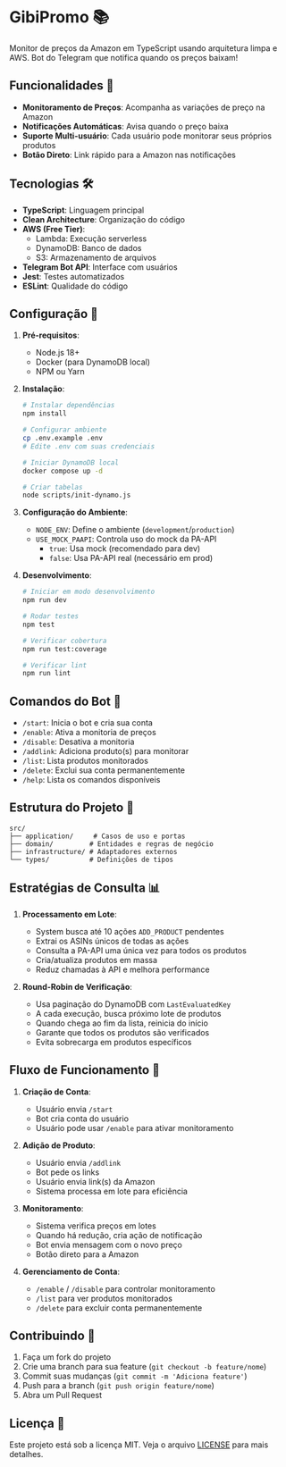 # GibiPromo 📚

Monitor de preços da Amazon em TypeScript usando arquitetura limpa e AWS. Bot do Telegram que notifica quando os preços baixam!

## Funcionalidades 🚀

- **Monitoramento de Preços**: Acompanha as variações de preço na Amazon
- **Notificações Automáticas**: Avisa quando o preço baixa
- **Suporte Multi-usuário**: Cada usuário pode monitorar seus próprios produtos
- **Botão Direto**: Link rápido para a Amazon nas notificações

## Tecnologias 🛠

- **TypeScript**: Linguagem principal
- **Clean Architecture**: Organização do código
- **AWS (Free Tier)**:
  - Lambda: Execução serverless
  - DynamoDB: Banco de dados
  - S3: Armazenamento de arquivos
- **Telegram Bot API**: Interface com usuários
- **Jest**: Testes automatizados
- **ESLint**: Qualidade do código

## Configuração 🔧

1. **Pré-requisitos**:
   - Node.js 18+
   - Docker (para DynamoDB local)
   - NPM ou Yarn

2. **Instalação**:
   ```bash
   # Instalar dependências
   npm install

   # Configurar ambiente
   cp .env.example .env
   # Edite .env com suas credenciais

   # Iniciar DynamoDB local
   docker compose up -d

   # Criar tabelas
   node scripts/init-dynamo.js
   ```

3. **Configuração do Ambiente**:
   - `NODE_ENV`: Define o ambiente (`development`/`production`)
   - `USE_MOCK_PAAPI`: Controla uso do mock da PA-API
     - `true`: Usa mock (recomendado para dev)
     - `false`: Usa PA-API real (necessário em prod)

3. **Desenvolvimento**:
   ```bash
   # Iniciar em modo desenvolvimento
   npm run dev

   # Rodar testes
   npm test

   # Verificar cobertura
   npm run test:coverage

   # Verificar lint
   npm run lint
   ```

## Comandos do Bot 🤖

- `/start`: Inicia o bot e cria sua conta
- `/enable`: Ativa a monitoria de preços
- `/disable`: Desativa a monitoria
- `/addlink`: Adiciona produto(s) para monitorar
- `/list`: Lista produtos monitorados
- `/delete`: Exclui sua conta permanentemente
- `/help`: Lista os comandos disponíveis

## Estrutura do Projeto 📁

```
src/
├── application/     # Casos de uso e portas
├── domain/         # Entidades e regras de negócio
├── infrastructure/ # Adaptadores externos
└── types/          # Definições de tipos
```

## Estratégias de Consulta 📊

1. **Processamento em Lote**:
   - System busca até 10 ações `ADD_PRODUCT` pendentes
   - Extrai os ASINs únicos de todas as ações
   - Consulta a PA-API uma única vez para todos os produtos
   - Cria/atualiza produtos em massa
   - Reduz chamadas à API e melhora performance

2. **Round-Robin de Verificação**:
   - Usa paginação do DynamoDB com `LastEvaluatedKey`
   - A cada execução, busca próximo lote de produtos
   - Quando chega ao fim da lista, reinicia do início
   - Garante que todos os produtos são verificados
   - Evita sobrecarga em produtos específicos

## Fluxo de Funcionamento 🔄

1. **Criação de Conta**:
   - Usuário envia `/start`
   - Bot cria conta do usuário
   - Usuário pode usar `/enable` para ativar monitoramento

2. **Adição de Produto**:
   - Usuário envia `/addlink`
   - Bot pede os links
   - Usuário envia link(s) da Amazon
   - Sistema processa em lote para eficiência

3. **Monitoramento**:
   - Sistema verifica preços em lotes
   - Quando há redução, cria ação de notificação
   - Bot envia mensagem com o novo preço
   - Botão direto para a Amazon

4. **Gerenciamento de Conta**:
   - `/enable` / `/disable` para controlar monitoramento
   - `/list` para ver produtos monitorados
   - `/delete` para excluir conta permanentemente

## Contribuindo 🤝

1. Faça um fork do projeto
2. Crie uma branch para sua feature (`git checkout -b feature/nome`)
3. Commit suas mudanças (`git commit -m 'Adiciona feature'`)
4. Push para a branch (`git push origin feature/nome`)
5. Abra um Pull Request

## Licença 📝

Este projeto está sob a licença MIT. Veja o arquivo [LICENSE](LICENSE) para mais detalhes.